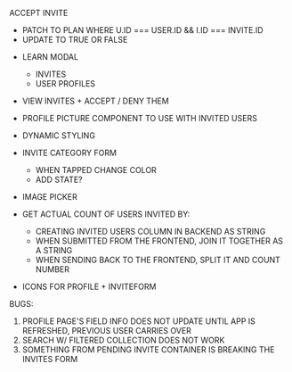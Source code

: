 ACCEPT INVITE

- PATCH TO PLAN WHERE U.ID === USER.ID && I.ID === INVITE.ID
- UPDATE TO TRUE OR FALSE

* LEARN MODAL

  - INVITES
  - USER PROFILES

* VIEW INVITES + ACCEPT / DENY THEM

* PROFILE PICTURE COMPONENT TO USE WITH INVITED USERS

* DYNAMIC STYLING

* INVITE CATEGORY FORM

  - WHEN TAPPED CHANGE COLOR
  - ADD STATE?

* IMAGE PICKER

* GET ACTUAL COUNT OF USERS INVITED BY:

  - CREATING INVITED USERS COLUMN IN BACKEND AS STRING
  - WHEN SUBMITTED FROM THE FRONTEND, JOIN IT TOGETHER AS A STRING
  - WHEN SENDING BACK TO THE FRONTEND, SPLIT IT AND COUNT NUMBER

* ICONS FOR PROFILE + INVITEFORM

BUGS:

1. PROFILE PAGE'S FIELD INFO DOES NOT UPDATE UNTIL APP IS REFRESHED, PREVIOUS USER CARRIES OVER
2. SEARCH W/ FILTERED COLLECTION DOES NOT WORK
3. SOMETHING FROM PENDING INVITE CONTAINER IS BREAKING THE INVITES FORM

